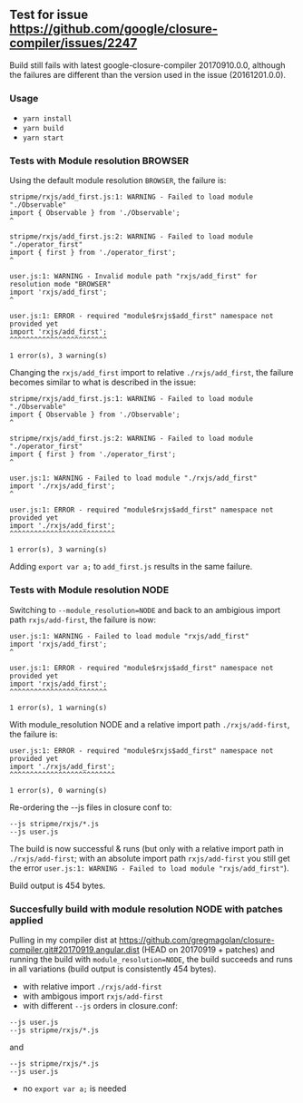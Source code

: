 ## Test for issue https://github.com/google/closure-compiler/issues/2247

Build still fails with latest google-closure-compiler 20170910.0.0, although the failures are different than the version used in the issue (20161201.0.0).

### Usage

* `yarn install`
* `yarn build`
* `yarn start`

### Tests with Module resolution BROWSER

Using the default module resolution `BROWSER`, the failure is:

```
stripme/rxjs/add_first.js:1: WARNING - Failed to load module "./Observable"
import { Observable } from './Observable';
^

stripme/rxjs/add_first.js:2: WARNING - Failed to load module "./operator_first"
import { first } from './operator_first';
^

user.js:1: WARNING - Invalid module path "rxjs/add_first" for resolution mode "BROWSER"
import 'rxjs/add_first';
^

user.js:1: ERROR - required "module$rxjs$add_first" namespace not provided yet
import 'rxjs/add_first';
^^^^^^^^^^^^^^^^^^^^^^^^

1 error(s), 3 warning(s)
```

Changing the `rxjs/add_first` import to relative `./rxjs/add_first`, the failure becomes similar to what is described in the issue:

```
stripme/rxjs/add_first.js:1: WARNING - Failed to load module "./Observable"
import { Observable } from './Observable';
^

stripme/rxjs/add_first.js:2: WARNING - Failed to load module "./operator_first"
import { first } from './operator_first';
^

user.js:1: WARNING - Failed to load module "./rxjs/add_first"
import './rxjs/add_first';
^

user.js:1: ERROR - required "module$rxjs$add_first" namespace not provided yet
import './rxjs/add_first';
^^^^^^^^^^^^^^^^^^^^^^^^^^

1 error(s), 3 warning(s)
```

Adding `export var a;` to `add_first.js` results in the same failure.

### Tests with Module resolution NODE

Switching to `--module_resolution=NODE` and back to an ambigious import path `rxjs/add-first`, the failure is now:

```
user.js:1: WARNING - Failed to load module "rxjs/add_first"
import 'rxjs/add_first';
^

user.js:1: ERROR - required "module$rxjs$add_first" namespace not provided yet
import 'rxjs/add_first';
^^^^^^^^^^^^^^^^^^^^^^^^

1 error(s), 1 warning(s)
```

With module_resolution NODE and a relative import path `./rxjs/add-first`, the failure is:

```
user.js:1: ERROR - required "module$rxjs$add_first" namespace not provided yet
import './rxjs/add_first';
^^^^^^^^^^^^^^^^^^^^^^^^^^

1 error(s), 0 warning(s)
```

Re-ordering the --js files in closure conf to:

```
--js stripme/rxjs/*.js
--js user.js
```

The build is now successful & runs (but only with a relative import path in `./rxjs/add-first`; with an absolute import path `rxjs/add-first` you still get the error `user.js:1: WARNING - Failed to load module "rxjs/add_first"`).

Build output is 454 bytes.

### Succesfully build with module resolution NODE with patches applied

Pulling in my compiler dist at https://github.com/gregmagolan/closure-compiler.git#20170919.angular.dist (HEAD on 20170919 + patches) and running the build with `module_resolution=NODE`, the build succeeds and runs in all variations (build output is consistently 454 bytes).

* with relative import `./rxjs/add-first`
* with ambigous import `rxjs/add-first`
* with different `--js` orders in closure.conf:

```
--js user.js
--js stripme/rxjs/*.js
```

and

```
--js stripme/rxjs/*.js
--js user.js
```

* no `export var a;` is needed
